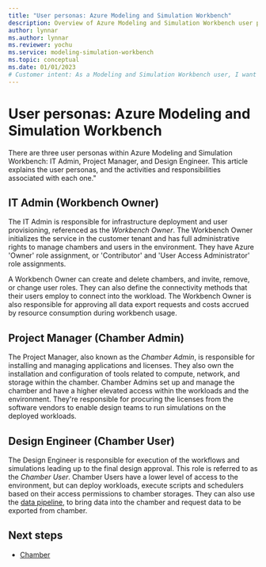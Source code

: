 ```yaml
---
title: "User personas: Azure Modeling and Simulation Workbench"
description: Overview of Azure Modeling and Simulation Workbench user personas.
author: lynnar
ms.author: lynnar
ms.reviewer: yochu
ms.service: modeling-simulation-workbench
ms.topic: conceptual
ms.date: 01/01/2023
# Customer intent: As a Modeling and Simulation Workbench user, I want to understand the user personas.
---
```


# User personas: Azure Modeling and Simulation Workbench

There are three user personas within Azure Modeling and Simulation Workbench:  IT Admin, Project Manager, and Design Engineer. This article explains the user personas, and the activities and responsibilities associated with each one."

## IT Admin (Workbench Owner)

The IT Admin is responsible for infrastructure deployment and user provisioning, referenced as the *Workbench Owner*. The Workbench Owner initializes the service in the customer tenant and has full administrative rights to manage chambers and users in the environment. They have Azure 'Owner' role assignment, or 'Contributor' and 'User Access Administrator' role assignments.

A Workbench Owner can create and delete chambers, and invite, remove, or change user roles. They can also define the connectivity methods that their users employ to connect into the workload. The Workbench Owner is also responsible for approving all data export requests and costs accrued by resource consumption during workbench usage.

## Project Manager (Chamber Admin)

The Project Manager, also known as the *Chamber Admin*, is responsible for installing and managing applications and licenses. They also own the installation and configuration of tools related to compute, network, and storage within the chamber. Chamber Admins set up and manage the chamber and have a higher elevated access within the workloads and the environment. They're responsible for procuring the licenses from the software vendors to enable design teams to run simulations on the deployed workloads.

## Design Engineer (Chamber User)

The Design Engineer is responsible for execution of the workflows and simulations leading up to the final design approval. This role is referred to as the *Chamber User*. Chamber Users have a lower level of access to the environment, but can deploy workloads, execute scripts and schedulers based on their access permissions to chamber storages. They can also use the [data pipeline](./concept-data-pipeline.md), to bring data into the chamber and request data to be exported from chamber.

## Next steps

- [Chamber](./concept-chamber.md)
